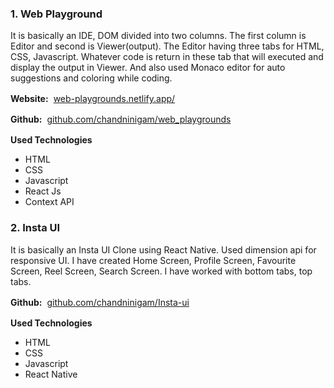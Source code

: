 <style>
    .wrapperTitleValue{
        display:flex;
        align-items:center;
        gap:0.5rem;
        margin:1rem 0rem;
    }
    @media screen and (max-width:390px){
        .wrapperTitleValue{
            flex-direction:column;
            align-items:flex-start;
            gap:0;
        }
    }
</style>

<h3>1. Web Playground</h3>
<p>It is basically an IDE, DOM divided into two columns. The first column is Editor and second is Viewer(output). The Editor having three tabs for HTML, CSS, Javascript. Whatever code is return in these tab that will executed and display the output in Viewer. And also used Monaco editor for auto suggestions and coloring while coding. </p>

<div class="wrapperTitleValue">
    <strong>Website:</strong>
    <a href="https://web-playgrounds.netlify.app/">web-playgrounds.netlify.app/</a>
</div>

<div class="wrapperTitleValue">
    <strong>Github:</strong>
    <a href="https://github.com/chandninigam/web_playgrounds">github.com/chandninigam/web_playgrounds</a>
</div>

**Used Technologies**

 <ul class="card-wrapper">
    <li class="card">HTML</li>
    <li class="card">CSS</li>
    <li class="card">Javascript</li>
    <li class="card">React Js</li>
    <li class="card">Context API </li>
</ul>

<h3>2. Insta UI</h3>
<p>It is basically an Insta UI Clone using React Native. Used dimension api for responsive UI. I have created Home Screen, Profile Screen, Favourite Screen, Reel Screen, Search Screen. I have worked with bottom tabs, top tabs.</p>

<div class="wrapperTitleValue">
    <strong>Github:</strong>
    <a href="https://github.com/chandninigam/Insta-ui">github.com/chandninigam/Insta-ui</a>
</div>

**Used Technologies**

 <ul class="card-wrapper">
    <li class="card">HTML</li>
    <li class="card">CSS</li>
    <li class="card">Javascript</li>
    <li class="card">React Native</li>
</ul>
